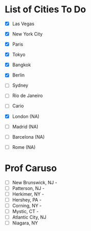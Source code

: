 # List of Cities To Do
- [x] Las Vegas
- [x] New York City
- [x] Paris
- [x] Tokyo
- [x] Bangkok
- [x] Berlin
- [ ] Sydney
- [ ] Rio de Janeiro
- [ ] Cario
- [x] London (NA)
- [ ] Madrid (NA)
- [ ] Barcelona (NA)
- [ ] Rome (NA)


# Prof Caruso
- [ ] New Brunswick, NJ -
- [ ] Patterson, NJ -
- [ ] Herkimer, NY -
- [ ] Hershey, PA -
- [ ] Corning, NY -
- [ ] Mystic, CT -
- [ ] Atlantic City, NJ
- [ ] Niagara, NY
